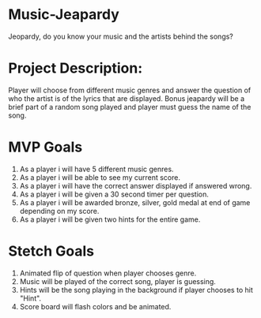 # Music-Jeapardy
Jeopardy, do you know your music and the artists behind the songs?
  
  # Project Description:
  Player will choose from different music genres and answer the question of who the artist is of the lyrics that are displayed. Bonus jeapardy will be a   brief part of a random song played and player must guess the name of the song.
  
  # MVP Goals
  1. As a player i will have 5 different music genres.
  2. As a player i will be able to see my current score.
  3. As a player i will have the correct answer displayed if answered wrong.
  4. As a player i will be given a 30 second timer per question.
  5. As a player i will be awarded bronze, silver, gold medal at end of game depending on my score.
  6. As a player i will be given two hints for the entire game.
  
  # Stetch Goals
  1. Animated flip of question when player chooses genre.
  2. Music will be played of the correct song, player is guessing.
  3. Hints will be the song playing in the background if player chooses to hit "Hint".
  4. Score board will flash colors and be animated.
  
